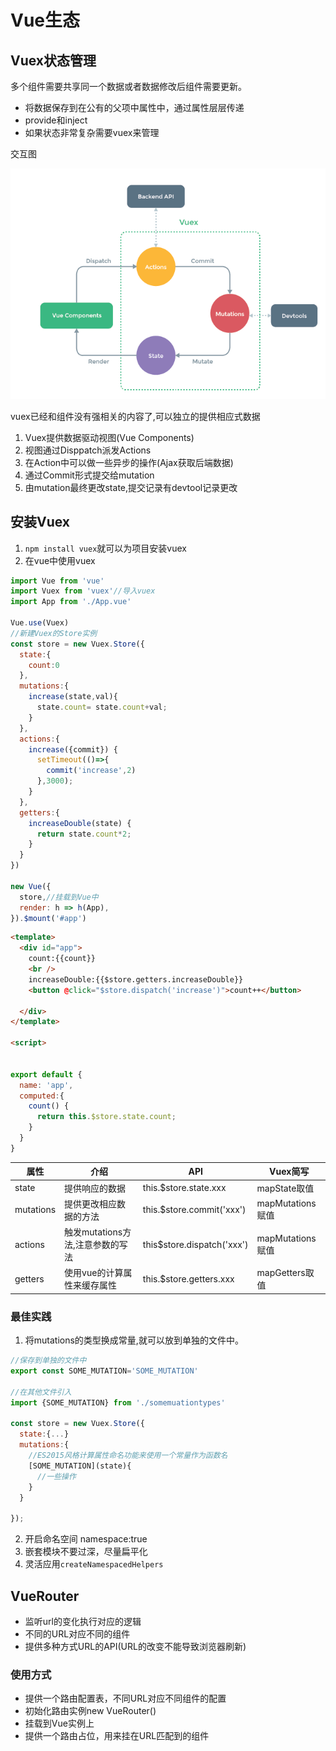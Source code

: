 # Vue生态

## Vuex状态管理

多个组件需要共享同一个数据或者数据修改后组件需要更新。

+ 将数据保存到在公有的父项中属性中，通过属性层层传递
+ provide和inject
+ 如果状态非常复杂需要vuex来管理

交互图

![vuex](./imgs/vuex.PNG)

vuex已经和组件没有强相关的内容了,可以独立的提供相应式数据

1. Vuex提供数据驱动视图(Vue Components)
2. 视图通过Disppatch派发Actions
3. 在Action中可以做一些异步的操作(Ajax获取后端数据)
4. 通过Commit形式提交给mutation
5. 由mutation最终更改state,提交记录有devtool记录更改

## 安装Vuex

1. `npm install vuex`就可以为项目安装vuex
2. 在vue中使用vuex

```javascript
import Vue from 'vue'
import Vuex from 'vuex'//导入vuex
import App from './App.vue'

Vue.use(Vuex)
//新建Vuex的Store实例
const store = new Vuex.Store({
  state:{
    count:0
  },
  mutations:{
    increase(state,val){
      state.count= state.count+val;
    }
  },
  actions:{
    increase({commit}) {
      setTimeout(()=>{
        commit('increase',2)
      },3000);
    }
  },
  getters:{
    increaseDouble(state) {
      return state.count*2;
    }
  }
})

new Vue({
  store,//挂载到Vue中
  render: h => h(App),
}).$mount('#app')

```

```html
<template>
  <div id="app">
    count:{{count}}
    <br />
    increaseDouble:{{$store.getters.increaseDouble}}
    <button @click="$store.dispatch('increase')">count++</button>

  </div>
</template>

<script>


export default {
  name: 'app',
  computed:{
    count() {
      return this.$store.state.count;
    }
  }
}
```

|属性|介绍|API|Vuex简写|
|--|--|--|--|
|state|提供响应的数据|this.$store.state.xxx|mapState取值|
|mutations|提供更改相应数据的方法|this.$store.commit('xxx')|mapMutations赋值|
|actions|触发mutations方法,注意参数的写法|this$store.dispatch('xxx')|mapMutations赋值|
|getters|使用vue的计算属性来缓存属性|this.$store.getters.xxx|mapGetters取值|

### 最佳实践

1. 将mutations的类型换成常量,就可以放到单独的文件中。

```javascript
//保存到单独的文件中
export const SOME_MUTATION='SOME_MUTATION'

//在其他文件引入
import {SOME_MUTATION} from './somemuationtypes'

const store = new Vuex.Store({
  state:{...}
  mutations:{
    //ES2015风格计算属性命名功能来使用一个常量作为函数名
    [SOME_MUTATION](state){
      //一些操作
    }
  }

});
```

2. 开启命名空间 namespace:true
3. 嵌套模块不要过深，尽量扁平化
4. 灵活应用`createNamespacedHelpers`

## VueRouter

+ 监听url的变化执行对应的逻辑
+ 不同的URL对应不同的组件
+ 提供多种方式URL的API(URL的改变不能导致浏览器刷新)

### 使用方式

+ 提供一个路由配置表，不同URL对应不同组件的配置
+ 初始化路由实例new VueRouter()
+ 挂载到Vue实例上
+ 提供一个路由占位，用来挂在URL匹配到的组件

